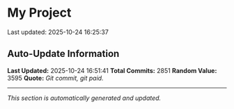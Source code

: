 # My Project


Last updated: 2025-10-24 16:25:37










































































































































































































































































































































































































































































































































































































































































































































































































































































































































































































































































































































































































































































































































































































































































































































































































































































































































































































































































































































































































































































































































































































































































































































































































































































































































































































































































































































































































































































































































































































































































































































































































































































































































































## Auto-Update Information

**Last Updated:** 2025-10-24 16:51:41
**Total Commits:** 2851
**Random Value:** 3595
**Quote:** _Git commit, git paid._

---
_This section is automatically generated and updated._